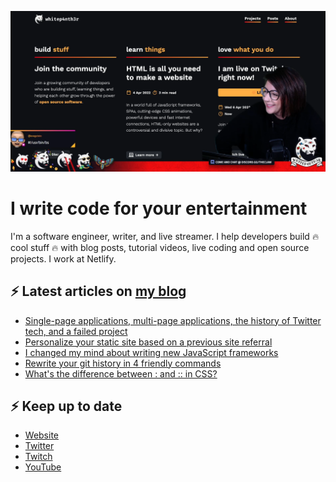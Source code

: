 ![A screenshot from my Twitch stream, with me against my website background](twitch_grab.png)

# I write code for your entertainment

I'm a software engineer, writer, and live streamer. I help developers build 🔥 cool stuff 🔥 with blog posts, tutorial videos, live coding and open source projects. I work at Netlify.

## ⚡️ Latest articles on [my blog](https://whitep4nth3r.com)

<!-- BLOG-POST-LIST:START -->
- [Single-page applications, multi-page applications, the history of Twitter tech, and a failed project](https://whitep4nth3r.com/blog/twitter-tech-history-spa/)
- [Personalize your static site based on a previous site referral](https://ntl.fyi/3SBU2DY)
- [I changed my mind about writing new JavaScript frameworks](https://whitep4nth3r.com/blog/write-a-new-javascript-framework/)
- [Rewrite your git history in 4 friendly commands](https://whitep4nth3r.com/blog/rewrite-git-history/)
- [What&#39;s the difference between : and :: in CSS?](https://whitep4nth3r.com/blog/pseudo-classes-and-pseudo-elements/)
<!-- BLOG-POST-LIST:END -->

## ⚡️ Keep up to date

- [Website](https://whitep4nth3r.com/)
- [Twitter](https://twitter.com/whitep4nth3r)
- [Twitch](https://twitch.tv/whitep4nth3r)
- [YouTube](https://www.youtube.com/c/whitep4nth3r/videos)

